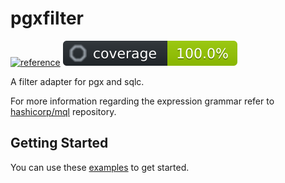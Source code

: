 # pgxfilter

[![reference](https://pkg.go.dev/badge/github.com/pgx-contrib/pgxfilter.svg)](https://pkg.go.dev/github.com/pgx-contrib/pgxfilter)
[![coverage](.github/coverage.svg)](./README.md)

A filter adapter for pgx and sqlc.

For more information regarding the expression grammar refer to
[hashicorp/mql](https://github.com/hashicorp/mql) repository.

## Getting Started

You can use these
[examples](https://pkg.go.dev/github.com/pgx-contrib/pgxfilter#pkg-examples) to
get started.
